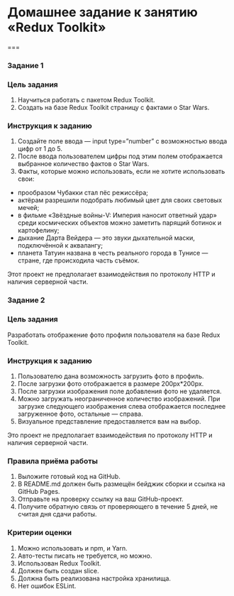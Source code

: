 # Домашнее задание к занятию «Redux Toolkit»
===
### Задание 1
### Цель задания 
1. Научиться работать с пакетом Redux Toolkit.
2. Создать на базе Redux Toolkit страницу с фактами о Star Wars.
 
### Инструкция к заданию 
1. Создайте поле ввода — input type=”number” с возможностью ввода цифр от 1 до 5.
2. После ввода пользователем цифры под этим полем отображается выбранное количество фактов о Star Wars.
3. Факты, которые можно использовать, если не хотите использовать свои:
- прообразом Чубакки стал пёс режиссёра;
- актёрам разрешили подобрать любимый цвет для своих световых мечей;
- в фильме «Звёздные войны-V: Империя наносит ответный удар» среди космических объектов можно заметить парящий ботинок и картофелину;
- дыхание Дарта Вейдера — это звуки дыхательной маски, подключённой к аквалангу;
- планета Татуин названа в честь реального города в Тунисе — стране, где происходила часть съёмок.

Этот проект не предполагает взаимодействия по протоколу HTTP и наличия серверной части.

### Задание 2

### Цель задания
Разработать отображение фото профиля пользователя на базе Redux Toolkit.

### Инструкция к заданию 
1. Пользователю дана возможность загрузить фото в профиль.
2. После загрузки фото отображается в размере 200px*200px. 
3. После загрузки изображения поле добавления фото не удаляется.
4. Можно загружать неограниченное количество изображений. При загрузке следующего изображения слева отображается последнее загруженное фото, остальные — справа.
5. Визуальное представление предоставляется вам на выбор. 

Это проект не предполагает взаимодействия по протоколу HTTP и наличия серверной части.

### Правила приёма работы
1. Выложите готовый код на GitHub.
2. В README.md должен быть размещён бейджик сборки и ссылка на GitHub Pages.
3. Отправьте на проверку ссылку на ваш GitHub-проект.
4. Получите обратную связь от проверяющего в течение 5 дней, не считая дня сдачи работы.

### Критерии оценки
1. Можно использовать и npm, и Yarn.
2. Авто-тесты писать не требуется, но можно.
3. Использован Redux Toolkit.
4. Должен быть создан slice.
5. Должна быть реализована настройка хранилища.
6. Нет ошибок ESLint.
